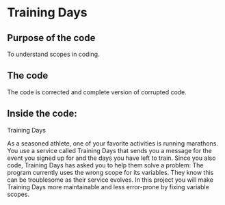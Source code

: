 # Training Days

## Purpose of the code

To understand scopes in coding.

## The code

The code is corrected and complete version of corrupted code.

## Inside the code:

Training Days

As a seasoned athlete, one of your favorite activities is running marathons. You use a service called Training Days that sends you a message for the event you signed up for and the days you have left to train.
Since you also code, Training Days has asked you to help them solve a problem: The program currently uses the wrong scope for its variables. They know this can be troublesome as their service evolves. In this project you will make Training Days more maintainable and less error-prone by fixing variable scopes.
